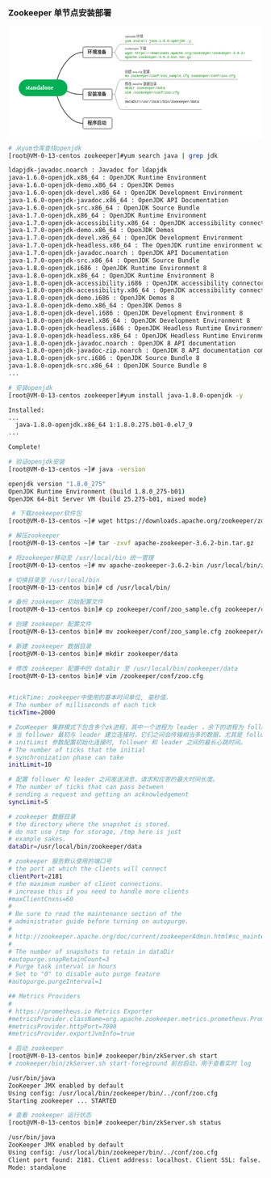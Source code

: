 ### Zookeeper 单节点安装部署

<!DOCTYPE html>
<!-- saved from url=(0016)http://localhost -->
<html>
  <head>
    <meta charset="utf-8"/>
    <meta http-equiv="X-UA-Compatible" content="IE=edge"/>
    <title>standalone</title>
    <style>
        body{
            margin: 0;
        }
        #content-info{
            width: auto;
            margin: 0 auto;
            text-align: center;
        }
        #author-info{
            white-space: nowrap;
            text-overflow: ellipsis;
            overflow: hidden;
        }
        #title{
            text-overflow: ellipsis;
            white-space: nowrap;
            overflow: hidden;
            padding-top: 10px;
            margin-bottom: 2px;
            font-size: 34px;
            color: #505050;
        }
        .text{
            white-space:nowrap;
            text-overflow: ellipsis;
            display: inline-block;
            margin-right: 20px;
            margin-bottom: 2px;
            font-size: 20px;
            color: #8c8c8c;
        }
        #navBar{
            width: auto;
            height: auto;
            position: fixed;
            right:0;
            bottom: 0;
            background-color: #f0f3f4;
            overflow-y: auto;
            text-align: center;
        }
        #svg-container{
            width: 100%;
            overflow-x: scroll;
            min-width: 0px;
            margin: 0 10px;
            overflow: visible;
            position: relative;
        }
        #nav-thumbs{
            overflow-y: scroll;
            padding: 0 5px;
        }
        .nav-thumb{
            position: relative;
            margin: 10px auto;
        }
        .nav-thumb >p{
            text-align: center;
            font-size: 12px;
            margin: 4px 0 0 0;
        }
        .nav-thumb >div{
            position: relative;
            display: inline-block;
            border: 1px solid #c6cfd5;
        }
        .nav-thumb img{
            display: block;
        }
        #main-content{
            bottom: 0;
            left: 0;
            right: 0;
            background-color: #fff;
            display: flex;
            height: auto;
            flex-flow: row wrap;
            text-align:center;
        }
        #svg-container >svg{
            overflow: visible;
            display: block;
            margin:5px auto;
            margin-bottom: 5px;
        }
        #copyright{
            bottom: 0;
            left: 50%;
            margin: 5px auto;
            font-size: 16px;
            color: #515151;
        }
        #copyright >a{
            text-decoration: none;
            color: #77C;
        }
        .number{
            position: absolute;
            top:0;
            left:0;
            border-top:22px solid #08a1ef;
            border-right: 22px solid transparent;
        }
        .pagenum{
            font-size: 12px;
            color: #fff;
            position: absolute;
            top: -23px;
            left: 2px;
        }
            #navBar::-webkit-scrollbar{
            width: 8px;
            background-color: #f5f5f5;
        }
            #navBar::-webkit-scrollbar-track{
            -webkit-box-shadow: inset 0 0 4px rgba(0,0,0,.3);
            border-radius: 8px;
            background-color: #fff;
        }
            #navBar::-webkit-scrollbar-thumb{
            border-radius: 8px;
            -webkit-box-shadow: inset 0 0 4px rgba(0,0,0,.3);
            background-color: #6b6b70;
        }
        #navBar::-webkit-scrollbar-thumb:hover{
            background-color: #4a4a4f;
        }
</style>
  </head>
  <body>
    <div id="main-area">
      <div id="main-content">
        <div id="svg-container"><svg preserveAspectRadio="xMinYMin meet" xmlns:ev="http://www.w3.org/2001/xml-events" width="971" id="page0" ed:hSpacing="30" height="420" xmlns:xlink="http://www.w3.org/1999/xlink" xmlns="http://www.w3.org/2000/svg" ed:name="单机" viewBox="0 0 971 420" xmlns:ed="https://www.edrawsoft.cn/xml/2017/SVGExtensions/" ed:vSpacing="30">
    <style type="text/css"><![CDATA[
g[ed\:togtopicid],g[ed\:hyperlink],g[ed\:comment],g[ed\:note] {cursor:pointer;}
g[id] {-moz-user-select: none;-ms-user-select: none;user-select: none;}
svg text::selection,svg tspan::selection{background-color: #4285f4;color: #ffffff;fill: #ffffff;}
.st15 {fill:#000000;font-family:Consolas,Courier New,monospace}
.st14 {fill:#008000;font-family:Consolas,Courier New,monospace}
.st13 {fill:#303030;font-family:微软雅黑;font-size:10pt}
.st12 {fill:#303030;font-family:微软雅黑;font-size:14pt;font-weight:bold}
.st11 {fill:#ffffff;font-family:微软雅黑;font-size:18pt;font-weight:bold}
]]></style>
    <defs/>
    <rect width="971" fill="#ffffff" height="420" x="0" y="0"/>
    <path stroke-linejoin="round" ed:tosuperid="102" transform="matrix(1,0,0,1,197.84,163.38)" stroke-width="3" fill="none" id="103" stroke-linecap="round" stroke="#454545" d="M-23.8,38.9C-10.4,-7.9,27.6,-70.4,79.3,-70.4" ed:parentid="101"/>
    <path stroke-linejoin="round" ed:tosuperid="104" transform="matrix(1,0,0,1,197.84,246.88)" stroke-width="3" fill="none" id="105" stroke-linecap="round" stroke="#454545" d="M13.6,-0.4C27.5,6.6,50.5,13.1,79.3,13.1" ed:parentid="101"/>
    <path stroke-linejoin="round" ed:tosuperid="106" transform="matrix(1,0,0,1,197.84,304.13)" stroke-width="3" fill="none" id="107" stroke-linecap="round" stroke="#454545" d="M-23.8,-38.9C-10.4,7.9,27.6,70.4,79.3,70.4" ed:parentid="101"/>
    <path stroke-linejoin="round" ed:tosuperid="108" transform="matrix(1,0,0,1,414.72,76.75)" fill="none" id="109" stroke-linecap="round" stroke="#454545" d="M-21.6,16.3L-10.6,16.3C5.7,-16.3,5.7,-16.3,21.6,-16.3" ed:parentid="102"/>
    <path stroke-linejoin="round" ed:tosuperid="110" transform="matrix(1,0,0,1,414.72,109.25)" fill="none" id="111" stroke-linecap="round" stroke="#454545" d="M-10.6,-16.3C5.7,16.3,5.7,16.3,21.6,16.3" ed:parentid="102"/>
    <path stroke-linejoin="round" ed:tosuperid="114" transform="matrix(1,0,0,1,414.72,230)" fill="none" id="115" stroke-linecap="round" stroke="#454545" d="M-21.6,30L-10.6,30C5.7,-30,5.7,-30,21.6,-30" ed:parentid="104"/>
    <path stroke-linejoin="round" ed:tosuperid="116" transform="matrix(1,0,0,1,414.72,290)" fill="none" id="117" stroke-linecap="round" stroke="#454545" d="M-10.6,-30C5.7,30,5.7,30,21.6,30" ed:parentid="104"/>
    <g ed:layout="map" transform="matrix(1,0,0,1,23,202.25)" id="101" ed:topictype="mainidea" ed:width="191.12" ed:height="63">
        <path stroke-linejoin="round" fill="#00af54" stroke-width="3" stroke="#00af54" d="M31.5,0L159.6,0C177,0,191.1,14.1,191.1,31.5C191.1,48.9,177,63,159.6,63L31.5,63C14.1,63,0,48.9,0,31.5C0,14.1,14.1,0,31.5,0z"/>
        <text class="st11">
            <tspan style="white-space:pre" x="26" y="39.5">standalone</tspan>
        </text>
    </g>
    <g ed:layout="rightmap" transform="matrix(1,0,0,1,277.12,71.5)" id="102" ed:width="116" ed:height="43" ed:parentid="101">
        <path stroke-linejoin="round" fill="#ffffff" stroke-width="2" stroke="#454545" d="M4,0L112,0C114.7,0,116,1.3,116,4L116,39C116,41.7,114.7,43,112,43L4,43C1.3,43,0,41.7,0,39L0,4C0,1.3,1.3,0,4,0z"/>
        <text class="st12">
            <tspan style="white-space:pre" x="18" y="27">环境准备</tspan>
        </text>
    </g>
    <g ed:layout="rightmap" transform="matrix(1,0,0,1,277.12,238.5)" id="104" ed:width="116" ed:height="43" ed:parentid="101">
        <path stroke-linejoin="round" fill="#ffffff" stroke-width="2" stroke="#454545" d="M4,0L112,0C114.7,0,116,1.3,116,4L116,39C116,41.7,114.7,43,112,43L4,43C1.3,43,0,41.7,0,39L0,4C0,1.3,1.3,0,4,0z"/>
        <text class="st12">
            <tspan style="white-space:pre" x="18" y="27">安装准备</tspan>
        </text>
    </g>
    <g ed:layout="rightmap" transform="matrix(1,0,0,1,277.12,353)" id="106" ed:width="116" ed:height="43" ed:parentid="101">
        <path stroke-linejoin="round" fill="#ffffff" stroke-width="2" stroke="#454545" d="M4,0L112,0C114.7,0,116,1.3,116,4L116,39C116,41.7,114.7,43,112,43L4,43C1.3,43,0,41.7,0,39L0,4C0,1.3,1.3,0,4,0z"/>
        <text class="st12">
            <tspan style="white-space:pre" x="18" y="27">程序启动</tspan>
        </text>
    </g>
    <g ed:layout="rightmap" transform="matrix(1,0,0,1,436.32,19)" id="108" ed:width="282" ed:height="41.5" ed:parentid="102">
        <path fill="#ffffff" d="M0,0L282,0L282,41.5L0,41.5L0,0z"/>
        <path stroke-linejoin="round" fill="none" stroke="#454545" d="M0,41.5L282,41.5"/>
        <text class="st13">
            <tspan style="white-space:pre" x="8" y="16.1">openjdk 环境</tspan>
            <tspan class="st14" style="white-space:pre" x="8" y="33.1">yum install java-1.8.0-openjdk -y</tspan>
        </text>
    </g>
    <g ed:layout="rightmap" transform="matrix(1,0,0,1,436.32,67)" id="110" ed:width="514" ed:height="58.5" ed:parentid="102">
        <path fill="#ffffff" d="M0,0L514,0L514,58.5L0,58.5L0,0z"/>
        <path stroke-linejoin="round" fill="none" stroke="#454545" d="M0,58.5L514,58.5"/>
        <text class="st13">
            <tspan style="white-space:pre" x="8" y="16.1">zookeeper 下载</tspan>
            <tspan class="st14" style="white-space:pre" x="8" y="33.1">wget https://downloads.apache.org/zookeeper/zookeeper-3.6.2/</tspan>
            <tspan class="st14" style="white-space:pre" x="8" y="50.1">apache-zookeeper-3.6.2-bin.tar.gz</tspan>
        </text>
    </g>
    <g ed:layout="rightmap" transform="matrix(1,0,0,1,436.32,158.5)" id="114" ed:width="458" ed:height="41.5" ed:parentid="104">
        <path fill="#ffffff" d="M0,0L458,0L458,41.5L0,41.5L0,0z"/>
        <path stroke-linejoin="round" fill="none" stroke="#454545" d="M0,41.5L458,41.5"/>
        <text class="st13">
            <tspan style="white-space:pre" x="8" y="16.1">创建 zoo.cfg 配置</tspan>
            <tspan class="st14" style="white-space:pre" x="8" y="33.1">mv zookeeper/conf/zoo_sample.cfg zookeeper/conf/zoo.cfg</tspan>
        </text>
    </g>
    <g ed:layout="rightmap" transform="matrix(1,0,0,1,436.32,206.5)" id="116" ed:width="314" ed:height="113.5" ed:parentid="104">
        <path fill="#ffffff" d="M0,0L314,0L314,113.5L0,113.5L0,0z"/>
        <path stroke-linejoin="round" fill="none" stroke="#454545" d="M0,113.5L314,113.5"/>
        <text class="st13">
            <tspan style="white-space:pre" x="8" y="16.1">修改 dataDir 数据目录</tspan>
            <tspan class="st14" style="white-space:pre" x="8" y="33.1">mkdir zookeeper/data</tspan>
            <tspan class="st14" style="white-space:pre" x="8" y="50.1">vim /zookeeper/conf/zoo.cfg</tspan>
            <tspan style="white-space:pre" x="8" y="69.1">...</tspan>
            <tspan class="st15" style="white-space:pre" x="8" y="86.1">dataDir=/usr/local/bin/zookeeper/data</tspan>
            <tspan style="white-space:pre" x="8" y="105.1">...</tspan>
        </text>
    </g>
</svg>
</div>
      </div>
    </div>
  </body>
</html>


```bash
# 从yum仓库查找openjdk
[root@VM-0-13-centos zookeeper]#yum search java | grep jdk
```
```bash
ldapjdk-javadoc.noarch : Javadoc for ldapjdk
java-1.6.0-openjdk.x86_64 : OpenJDK Runtime Environment
java-1.6.0-openjdk-demo.x86_64 : OpenJDK Demos
java-1.6.0-openjdk-devel.x86_64 : OpenJDK Development Environment
java-1.6.0-openjdk-javadoc.x86_64 : OpenJDK API Documentation
java-1.6.0-openjdk-src.x86_64 : OpenJDK Source Bundle
java-1.7.0-openjdk.x86_64 : OpenJDK Runtime Environment
java-1.7.0-openjdk-accessibility.x86_64 : OpenJDK accessibility connector
java-1.7.0-openjdk-demo.x86_64 : OpenJDK Demos
java-1.7.0-openjdk-devel.x86_64 : OpenJDK Development Environment
java-1.7.0-openjdk-headless.x86_64 : The OpenJDK runtime environment without
java-1.7.0-openjdk-javadoc.noarch : OpenJDK API Documentation
java-1.7.0-openjdk-src.x86_64 : OpenJDK Source Bundle
java-1.8.0-openjdk.i686 : OpenJDK Runtime Environment 8
java-1.8.0-openjdk.x86_64 : OpenJDK Runtime Environment 8
java-1.8.0-openjdk-accessibility.i686 : OpenJDK accessibility connector
java-1.8.0-openjdk-accessibility.x86_64 : OpenJDK accessibility connector
java-1.8.0-openjdk-demo.i686 : OpenJDK Demos 8
java-1.8.0-openjdk-demo.x86_64 : OpenJDK Demos 8
java-1.8.0-openjdk-devel.i686 : OpenJDK Development Environment 8
java-1.8.0-openjdk-devel.x86_64 : OpenJDK Development Environment 8
java-1.8.0-openjdk-headless.i686 : OpenJDK Headless Runtime Environment 8
java-1.8.0-openjdk-headless.x86_64 : OpenJDK Headless Runtime Environment 8
java-1.8.0-openjdk-javadoc.noarch : OpenJDK 8 API documentation
java-1.8.0-openjdk-javadoc-zip.noarch : OpenJDK 8 API documentation compressed
java-1.8.0-openjdk-src.i686 : OpenJDK Source Bundle 8
java-1.8.0-openjdk-src.x86_64 : OpenJDK Source Bundle 8
...
```
```bash
# 安装openjdk
[root@VM-0-13-centos zookeeper]#yum install java-1.8.0-openjdk -y
```
```bash
Installed:
...
  java-1.8.0-openjdk.x86_64 1:1.8.0.275.b01-0.el7_9
...                                        

Complete!
```
```bash
# 验证openjdk安装
[root@VM-0-13-centos ~]# java -version
```
```bash
openjdk version "1.8.0_275"
OpenJDK Runtime Environment (build 1.8.0_275-b01)
OpenJDK 64-Bit Server VM (build 25.275-b01, mixed mode)
```
```bash
 # 下载zookeeper软件包
[root@VM-0-13-centos ~]# wget https://downloads.apache.org/zookeeper/zookeeper-3.6.2/apache-zookeeper-3.6.2-bin.tar.gz
```
```bash
# 解压zookeeper
[root@VM-0-13-centos ~]# tar -zxvf apache-zookeeper-3.6.2-bin.tar.gz
```
```bash
# 将zookeeper移动至 /usr/local/bin 统一管理
[root@VM-0-13-centos ~]# mv apache-zookeeper-3.6.2-bin /usr/local/bin/zookeeper 
```
```bash
# 切换目录至 /usr/local/bin
[root@VM-0-13-centos bin]# cd /usr/local/bin/
```
```bash
# 备份 zookeeper 初始配置文件
[root@VM-0-13-centos bin]# cp zookeeper/conf/zoo_sample.cfg zookeeper/conf/zoo_sample.cfg.bak
```
```bash
# 创建 zookeeper 配置文件
[root@VM-0-13-centos bin]# mv zookeeper/conf/zoo_sample.cfg zookeeper/conf/zoo.cfg
```
```bash
# 新建 zookeeper 数据目录
[root@VM-0-13-centos bin]# mkdir zookeeper/data
```
```bash
# 修改 zookeeper 配置中的 dataDir 至 /usr/local/bin/zookeeper/data
[root@VM-0-13-centos bin]# vim /zookeeper/conf/zoo.cfg
```
```bash

#tickTime: zookeeper中使用的基本时间单位, 毫秒值.
# The number of milliseconds of each tick
tickTime=2000

# ZooKeeper 集群模式下包含多个zk进程，其中一个进程为 leader ，余下的进程为 follower。
# 当 follower 最初与 leader 建立连接时，它们之间会传输相当多的数据，尤其是 follower 的数据落后 leader 很多。
# initLimit 参数配置初始化连接时, follower 和 leader 之间的最长心跳时间。
# The number of ticks that the initial 
# synchronization phase can take
initLimit=10

# 配置 follower 和 leader 之间发送消息，请求和应答的最大时间长度。
# The number of ticks that can pass between 
# sending a request and getting an acknowledgement
syncLimit=5

# zookeeper 数据目录
# the directory where the snapshot is stored.
# do not use /tmp for storage, /tmp here is just 
# example sakes.
dataDir=/usr/local/bin/zookeeper/data

# zookeeper 服务默认使用的端口号
# the port at which the clients will connect
clientPort=2181
# the maximum number of client connections.
# increase this if you need to handle more clients
#maxClientCnxns=60
#
# Be sure to read the maintenance section of the 
# administrator guide before turning on autopurge.
#
# http://zookeeper.apache.org/doc/current/zookeeperAdmin.html#sc_maintenance
#
# The number of snapshots to retain in dataDir
#autopurge.snapRetainCount=3
# Purge task interval in hours
# Set to "0" to disable auto purge feature
#autopurge.purgeInterval=1

## Metrics Providers
#
# https://prometheus.io Metrics Exporter
#metricsProvider.className=org.apache.zookeeper.metrics.prometheus.PrometheusMetricsProvider
#metricsProvider.httpPort=7000
#metricsProvider.exportJvmInfo=true
```
```bash
# 启动 zookeeper
[root@VM-0-13-centos bin]# zookeeper/bin/zkServer.sh start
# zookeeper/bin/zkServer.sh start-foreground 前台启动，用于查看实时 log
```
```bash
/usr/bin/java
ZooKeeper JMX enabled by default
Using config: /usr/local/bin/zookeeper/bin/../conf/zoo.cfg
Starting zookeeper ... STARTED
```
```bash
# 查看 zookeeper 运行状态
[root@VM-0-13-centos bin]# zookeeper/bin/zkServer.sh status
```
```bash
/usr/bin/java
ZooKeeper JMX enabled by default
Using config: /usr/local/bin/zookeeper/bin/../conf/zoo.cfg
Client port found: 2181. Client address: localhost. Client SSL: false.
Mode: standalone
```
